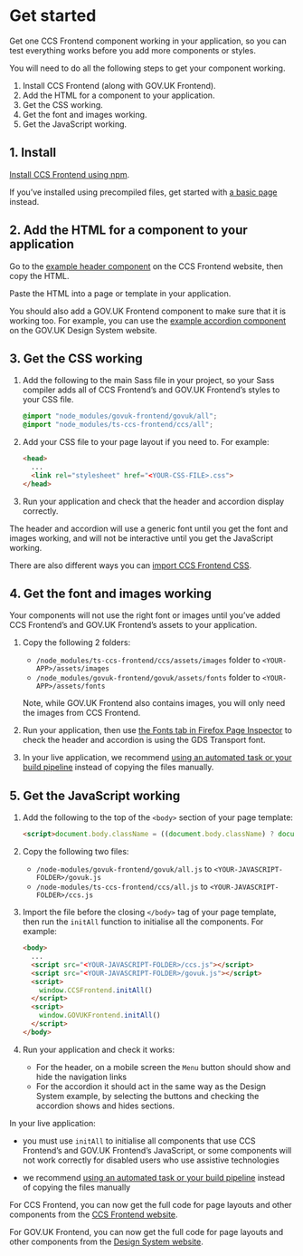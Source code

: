 # Get started

<!-- Get CCS Frontend working in your application, so you can test everything works before you add more components or styles. -->
Get one CCS Frontend component working in your application, so you can test everything works before you add more components or styles.

You will need to do all the following steps to get your component working.

1. Install CCS Frontend (along with GOV.UK Frontend).
2. Add the HTML for a component to your application.
3. Get the CSS working.
4. Get the font and images working.
5. Get the JavaScript working.

## 1. Install

[Install CCS Frontend using npm](/docs/guides/install-with-npm.md).

If you’ve installed using precompiled files, get started with [a basic page](/docs/guides/install-using-compiled-files.md#check-an-example-page) instead.

## 2. Add the HTML for a component to your application

Go to the [example header component](https://ts-ccs-frontend.herokuapp.com/components/header) on the CCS Frontend website, then copy the HTML.

Paste the HTML into a page or template in your application.

You should also add a GOV.UK Frontend component to make sure that it is working too.
For example, you can use the [example accordion component](https://design-system.service.gov.uk/components/accordion/#accordion-example) on the GOV.UK Design System website.

## 3. Get the CSS working

1.  Add the following to the main Sass file in your project, so your Sass compiler adds all of CCS Frontend’s and GOV.UK Frontend’s styles to your CSS file.

    ```scss
    @import "node_modules/govuk-frontend/govuk/all";
    @import "node_modules/ts-ccs-frontend/ccs/all";
    ```

2.  Add your CSS file to your page layout if you need to. For example:

    ```html
    <head>
      ...
      <link rel="stylesheet" href="<YOUR-CSS-FILE>.css">
    </head>
    ```

3. Run your application and check that the header and accordion display correctly.

The header and accordion will use a generic font until you get the font and images working, and will not be interactive until you get the JavaScript working.

There are also different ways you can [import CCS Frontend CSS](/docs/guides/import-assets.md#css).

## 4. Get the font and images working

Your components will not use the right font or images until you’ve added CCS Frontend’s and GOV.UK Frontend’s assets to your application.

1.  Copy the following 2 folders:

    - `/node_modules/ts-ccs-frontend/ccs/assets/images` folder to `<YOUR-APP>/assets/images`
    - `/node_modules/govuk-frontend/govuk/assets/fonts` folder to `<YOUR-APP>/assets/fonts`

    Note, while GOV.UK Frontend also contains images, you will only need the images from CCS Frontend.

2.  Run your application, then use [the Fonts tab in Firefox Page Inspector](https://frontend.design-system.service.gov.uk/get-started/#:~:text=the%20Fonts%20tab%20in%20Firefox%20Page%20Inspector) to check the header and accordion is using the GDS Transport font.

3. In your live application, we recommend [using an automated task or your build pipeline](/docs/guides/import-assets.md#image-assets) instead of copying the files manually.

## 5. Get the JavaScript working

1.  Add the following to the top of the `<body>` section of your page template:

    ```html
    <script>document.body.className = ((document.body.className) ? document.body.className + ' js-enabled' : 'js-enabled');</script>
    ```

2.  Copy the following two files:
    - `/node-modules/govuk-frontend/govuk/all.js` to `<YOUR-JAVASCRIPT-FOLDER>/govuk.js`
    - `/node-modules/ts-ccs-frontend/ccs/all.js` to `<YOUR-JAVASCRIPT-FOLDER>/ccs.js`

3.  Import the file before the closing `</body>` tag of your page template, then run the `initAll` function to initialise all the components. For example:

    ```html
    <body>
      ...
      <script src="<YOUR-JAVASCRIPT-FOLDER>/ccs.js"></script>
      <script src="<YOUR-JAVASCRIPT-FOLDER>/govuk.js"></script>
      <script>
        window.CCSFrontend.initAll()
      </script>
      <script>
        window.GOVUKFrontend.initAll()
      </script>
    </body>
    ```
4.  Run your application and check it works:
    - For the header, on a mobile screen the `Menu` button should show and hide the navigation links
    - For the accordion it should act in the same way as the Design System example, by selecting the buttons and checking the accordion shows and hides sections.

In your live application:

- you must use `initAll` to initialise all components that use CCS Frontend’s and GOV.UK Frontend’s JavaScript, or some components will not work correctly for disabled users who use assistive technologies

- we recommend [using an automated task or your build pipeline](/docs/guides/import-assets.md#javascript) instead of copying the files manually

For CCS Frontend, you can now get the full code for page layouts and other components from the [CCS Frontend website](https://ts-ccs-frontend.herokuapp.com/).

For GOV.UK Frontend, you can now get the full code for page layouts and other components from the [Design System website](https://design-system.service.gov.uk/).

